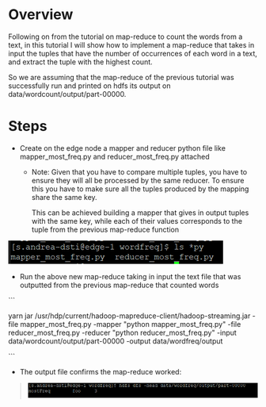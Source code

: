 # Overview

Following on from the tutorial on map-reduce to count the words from a
text, in this tutorial I will show how to implement a map-reduce that
takes in input the tuples that have the number of occurrences of each
word in a text, and extract the tuple with the highest count.

So we are assuming that the map-reduce of the previous tutorial was
successfully run and printed on hdfs its output on
data/wordcount/output/part-00000.

# Steps

  - Create on the edge node a mapper and reducer python file like
    mapper\_most\_freq.py and reducer\_most\_freq.py attached
    
      - Note: Given that you have to compare multiple tuples, you have
        to ensure they will all be processed by the same reducer. To
        ensure this you have to make sure all the tuples produced by the
        mapping share the same key.
        
        This can be achieved building a mapper that gives in output
        tuples with the same key, while each of their values corresponds
        to the tuple from the previous map-reduce function

![](.//media/image1.png)

  - Run the above new map-reduce taking in input the text file that was
    outputted from the previous map-reduce that counted words

\`\`\`

yarn jar /usr/hdp/current/hadoop-mapreduce-client/hadoop-streaming.jar
-file mapper\_most\_freq.py -mapper "python mapper\_most\_freq.py" -file
reducer\_most\_freq.py -reducer "python reducer\_most\_freq.py" -input
data/wordcount/output/part-00000 -output data/wordfreq/output

\`\`\`

  - The output file confirms the map-reduce worked:

> ![](.//media/image2.png)
